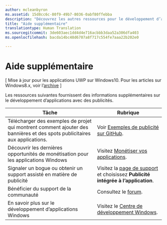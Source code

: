 ```yaml
---
author: mcleanbyron
ms.assetid: 15d8cc6c-80f9-49b7-8036-0abf80ffebba
description: "Découvrez les autres ressources pour le développement d’applications avec des publicités."
title: "Aide supplémentaire"
translationtype: Human Translation
ms.sourcegitcommit: 3de603aec1dd4d4e716acbbb3daa52a306dfa403
ms.openlocfilehash: bacda14bc48d6707a8f717c554fe7aaa22b202e0

---
```


# Aide supplémentaire


\[ Mise à jour pour les applications UWP sur Windows10. Pour les articles sur Windows8.x, voir l’[archive](http://go.microsoft.com/fwlink/p/?linkid=619132) \]

Les ressources suivantes fournissent des informations supplémentaires sur le développement d’applications avec des publicités.

|  Tâche    | Rubrique |               
|----------|-------|
| Télécharger des exemples de projet qui montrent comment ajouter des bannières et des spots publicitaires aux applications.     |Voir [Exemples de publicité sur GitHub](http://aka.ms/githubads).       |
| Découvrir les dernières opportunités de monétisation pour les applications Windows     | Visitez [Monétiser vos applications](https://developer.microsoft.com/windows/monetize).        |
| Signaler un bogue ou obtenir un support assisté en matière de publicité     | Visitez la [page de support](https://go.microsoft.com/fwlink/p/?LinkId=331508) et choisissez **Publicité intégrée à l’application**.        |
| Bénéficier du support de la communauté     | Consultez le [forum](http://go.microsoft.com/fwlink/p/?LinkId=401266).       |
| En savoir plus sur le développement d’applications Windows     | Visitez le [Centre de développement Windows](http://msdn.microsoft.com/windows/apps).        |



 

 

 



<!--HONumber=Jul16_HO2-->


